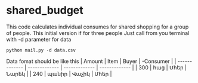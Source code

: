 # shared_budget
This code calculates individual consumes for shared shopping for a group of people.
This initial version if for three people
Just call from you terminal with -d parameter for data 

`python mail.py -d data.csv`

Data fomat should be like this
| Amount        |    Item       | Buyer         |    -Consumer       |
| ------------- | ------------- | ------------- | -------------      |
| 300           | հաց           | Մհեր          | Նարեկ              |
| 240           | պանիր         | Վաչիկ         | Մհեր               |

